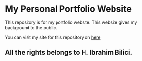 # My Personal Portfolio Website

This repository is for my portfolio website. This website gives my background to the public.

You can visit my site for this repository on [here](https://abrahambilici.github.io/halilibrahimbilici/)

## All the rights belongs to H. Ibrahim Bilici.

